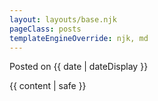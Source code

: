 ```yaml
---
layout: layouts/base.njk
pageClass: posts
templateEngineOverride: njk, md
---
```


<p class="date">
  Posted on <time datetime="{{ date }}">{{ date | dateDisplay }}</time>
</p>
<main>
  {{ content | safe }}
  <div class="footnote">
    <!-- <p> -->
    <!--   This page is part of the posts section. -->
    <!-- </p> -->
  </div>
</main>
